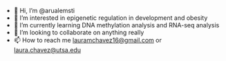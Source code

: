 - 👋 Hi, I’m @arualemsti
- 👀 I’m interested in epigenetic regulation in development and obesity
- 🌱 I’m currently learning DNA methylation analysis and RNA-seq analysis
- 💞️ I’m looking to collaborate on anything really
- 📫 How to reach me lauramchavez16@gmail.com or laura.chavez@utsa.edu

<!---
arualemsti/arualemsti is a ✨ special ✨ repository because its `README.md` (this file) appears on your GitHub profile.
You can click the Preview link to take a look at your changes.
--->
